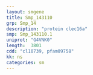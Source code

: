 ```yaml
---
layout: smgene
title: Smp_143110
grp: Smp_14
description: "protein clec16a"
smp: Smp_143110.1
uniprot: "G4VNK0"
length:  3801
cdd: "cl10739, pfam09758"
kk: ns
categories: sm
---
```

